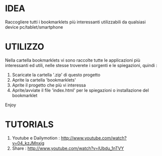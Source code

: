 IDEA
======

Raccogliere tutti i bookmarklets più interessanti utilizzabili da qualsiasi device pc/tablet/smartphone

UTILIZZO
======

Nella cartella bookmarklets vi sono raccolte tutte le applicazioni più interessanti ed utili, nelle stesse
troverete i sorgenti e le spiegazioni, quindi :

1. Scaricate la cartella '.zip' di questo progetto
2. Aprite la cartella 'bookmarklets'
3. Aprite il progetto che più vi interessa
4. Aprite/avviate il file 'index.html' per le spiegazioni o installazione del bookmarklet

Enjoy

TUTORIALS
======

1. Youtube e Dailymotion : http://www.youtube.com/watch?v=04_kzJMnxjg
2. Share                 : http://www.youtube.com/watch?v=lUbdu_1nTVY 
